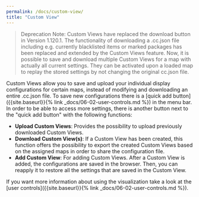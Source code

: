 ```yaml
---
permalink: /docs/custom-view/
title: "Custom View"
---
```


> Deprecation Note: Custom Views have replaced the download button in Version 1.120.1. The functionality of downloading a .cc.json file including e.g. currently blacklisted items or marked packages has been replaced and extended by the Custom Views feature. Now, it is possible to save and download multiple Custom Views for a map with actually all current settings. They can be activated upon a loaded map to replay the stored settings by not changing the original cc.json file.

Custom Views allow you to save and upload your individual display configurations for certain maps, instead of modifying
and downloading an entire .cc.json file. To save new configurations there is a
[quick add button]({{site.baseurl}}{% link _docs/06-02-user-controls.md %})
in the menu bar. In order to be able to access more settings, there is another button next to the "quick add button"
with the following functions:

- **Upload Custom Views**: Provides the possibility to upload previously downloaded Custom Views.
- **Download Custom View(s)**: If a Custom View has been created, this function offers the possibility to export the
  created Custom Views based on the assigned maps in order to share the configuration file.
- **Add Custom View**: For adding Custom Views. After a Custom View is added, the configurations are saved in the
  browser. Then, you can reapply it to restore all the settings that are saved in the Custom View.

If you want more information about using the visualization take a look at the
[user controls]({{site.baseurl}}{% link _docs/06-02-user-controls.md %}).
